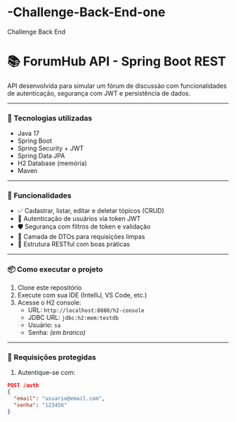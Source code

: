# -Challenge-Back-End-one
 Challenge Back End

# 📚 ForumHub API - Spring Boot REST

API desenvolvida para simular um fórum de discussão com funcionalidades de autenticação, segurança com JWT e persistência de dados.

---

### 🚀 Tecnologias utilizadas
- Java 17
- Spring Boot
- Spring Security + JWT
- Spring Data JPA
- H2 Database (memória)
- Maven

---

### 🧠 Funcionalidades

- ✅ Cadastrar, listar, editar e deletar tópicos (CRUD)
- 🔐 Autenticação de usuários via token JWT
- 🛡️ Segurança com filtros de token e validação
- 📂 Camada de DTOs para requisições limpas
- 📑 Estrutura RESTful com boas práticas

---

### 📦 Como executar o projeto

1. Clone este repositório
2. Execute com sua IDE (IntelliJ, VS Code, etc.)
3. Acesse o H2 console:  
   - URL: `http://localhost:8080/h2-console`
   - JDBC URL: `jdbc:h2:mem:testdb`
   - Usuário: `sa`
   - Senha: *(em branco)*

---

### 🔑 Requisições protegidas

1. Autentique-se com:
```json
POST /auth
{
  "email": "usuario@email.com",
  "senha": "123456"
}

